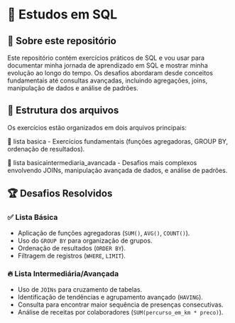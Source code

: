 # 🚀 Estudos em SQL  

## 📌 Sobre este repositório  
Este repositório contém exercícios práticos de SQL e vou usar para documentar minha jornada de aprendizado em SQL e mostrar minha evolução ao longo do tempo. Os desafios abordaram desde conceitos fundamentais até consultas avançadas, incluindo agregações, joins, manipulação de dados e análise de padrões.  

## 📂 Estrutura dos arquivos  
Os exercícios estão organizados em dois arquivos principais:  

📁 lista basica - Exercícios fundamentais (funções agregadoras, GROUP BY, ordenação de resultados). 

📁 lista basicaintermediaria_avancada - Desafios mais complexos envolvendo JOINs, manipulação avançada de dados, e análise de padrões.


## 🏆 Desafios Resolvidos  

### ✅ **Lista Básica**  
- Aplicação de funções agregadoras (`SUM()`, `AVG()`, `COUNT()`).  
- Uso do `GROUP BY` para organização de grupos.  
- Ordenação de resultados (`ORDER BY`).  
- Filtragem de registros (`WHERE`, `LIMIT`).  

### 🔥 **Lista Intermediária/Avançada**  
- Uso de `JOINs` para cruzamento de tabelas.   
- Identificação de tendências e agrupamento avançado (`HAVING`).  
- Consulta para encontrar maior sequência de presenças consecutivas.  
- Análise de receitas por colaboradores (`SUM(percurso_em_km * preco)`).  
